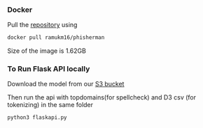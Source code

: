 ### Docker

Pull the [repository](https://hub.docker.com/r/ramukm16/phisherman) using 

```sh
docker pull ramukm16/phisherman
```

Size of the image is 1.62GB

### To Run Flask API locally

Download the model from our [S3 bucket](https://phishermanml.s3.us-east-2.amazonaws.com/lstm_v12.h5) 

Then run the api with topdomains(for spellcheck) and D3 csv (for tokenizing) in the same folder

```sh
python3 flaskapi.py
```
